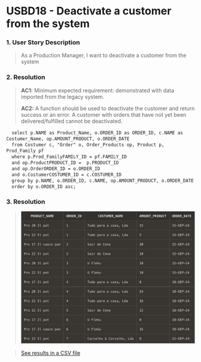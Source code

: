 # USBD18 -  Deactivate a customer from the system

### 1. User Story Description

>  As a Production Manager, I want to deactivate a customer from the
system


### 2. Resolution
>**AC1:** Minimum expected requirement: demonstrated with data imported from the
   legacy system.
> 
>**AC2:** A function should be used to deactivate the customer
and return success or an error. A customer with orders that have not yet been
delivered/fulfilled cannot be deactivated.

      select p.NAME as Product_Name, o.ORDER_ID as ORDER_ID, c.NAME as Costumer_Name, op.AMOUNT_PRODUCT, o.ORDER_DATE
      from Costumer c, "Order" o, Order_Products op, Product p, Prod_Family pf
      where p.Prod_FamilyFAMILY_ID = pf.FAMILY_ID
      and op.ProductPRODUCT_ID =  p.PRODUCT_ID
      and op.OrderORDER_ID = o.ORDER_ID
      and o.CostumerCOSTUMER_ID = c.COSTUMER_ID
      group by p.NAME, o.ORDER_ID, c.NAME, op.AMOUNT_PRODUCT, o.ORDER_DATE
      order by o.ORDER_ID asc;


### 3. Resolution

>![Results](img/USBD18.png)

>[See results in a CSV file](csv_result/USBD18.csv)


